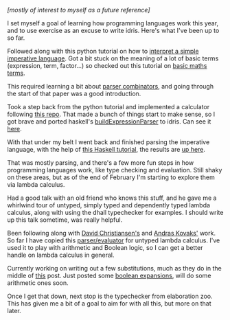 _[mostly of interest to myself as a future reference]_

I set myself a goal of learning how programming languages work this year, and to use exercise as an excuse to write idris. Here's what I've been up to so far. 

Followed along with this python tutorial on how to [interpret a simple imperative language](http://www.jayconrod.com/posts/37/a-simple-interpreter-from-scratch-in-python--part-1-). Got a bit stuck on the meaning of a lot of basic terms (expression, term, factor...) so checked out this tutorial on [basic maths terms](http://zonalandeducation.com/mmts/expressions/termsAndFactors.html).

This required learning a bit about [parser combinators](http://www.cs.nott.ac.uk/~pszgmh/monparsing.pdf), and going through the start of that paper was a good introduction.

Took a step back from the python tutorial and implemented a calculator following [this repo](https://github.com/steshaw/idris-calc). That made a bunch of things start to make sense, so I got brave and ported haskell's [buildExpressionParser](https://hackage.haskell.org/package/attoparsec-expr-0.1.1.2/docs/Data-Attoparsec-Expr.html) to idris. Can see it [here](https://github.com/alexhumphreys/pl-playground/tree/01f62d8fa36baef3ddcaa4978ba8447c5df3ce22/BuildExpressoinParser).

With that under my belt I went back and finished parsing the imperative language, with the help of [this Haskell tutorial](https://wiki.haskell.org/Parsing_a_simple_imperative_language), the results are [up here](https://github.com/alexhumphreys/pl-playground/tree/01f62d8fa36baef3ddcaa4978ba8447c5df3ce22/Imperative).

That was mostly parsing, and there's a few more fun steps in how programming languages work, like type checking and evaluation. Still shaky on these areas, but as of the end of February I'm starting to explore them via lambda calculus.

Had a good talk with an old friend who knows this stuff, and he gave me a whirlwind tour of untyped, simply typed and dependently typed lambda calculus, along with using the dhall typechecker for examples. I should write up this talk sometime, was really helpful.

Been following along with [David Christiansen's](http://davidchristiansen.dk/tutorials/implementing-types-hs.pdf) and [Andras Kovaks'](https://github.com/AndrasKovacs/elaboration-zoo) work. So far I have copied this [parser/evaluator](https://github.com/AndrasKovacs/elaboration-zoo/tree/89bd75a2fe3fb9aa8e505bb89723acd8f0e730a9/01-eval) for untyped lambda calculus. I've used it to play with arithmetic and Boolean logic, so I can get a better handle on lambda calculus in general. 

Currently working on writing out a few substitutions, much as they do in the middle of [this](https://blog.brunobonacci.com/2017/10/08/lambda-calculus-and-boolean-logic/) post. Just posted some [boolean expansions](https://alexhumphreys.github.io/2020/03/01/january-february-review.html), will do some arithmetic ones soon. 

Once I get that down, next stop is the typechecker from elaboration zoo. This has given me a bit of a goal to aim for with all this, but more on that later. 
